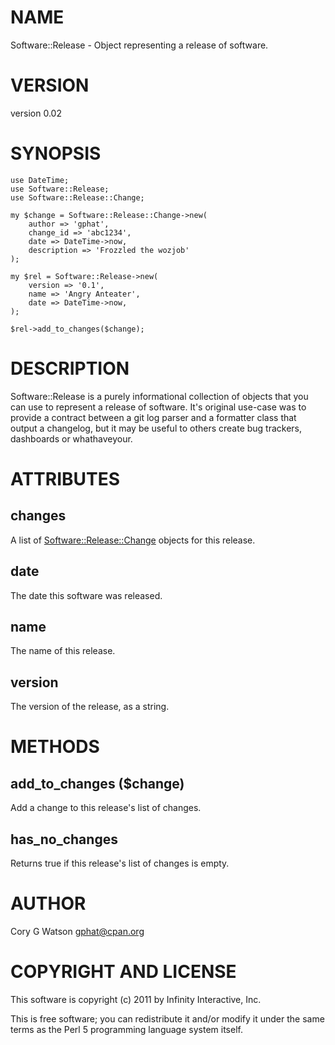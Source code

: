 # NAME

Software::Release - Object representing a release of software.

# VERSION

version 0.02

# SYNOPSIS

    use DateTime;
    use Software::Release;
    use Software::Release::Change;

    my $change = Software::Release::Change->new(
        author => 'gphat',
        change_id => 'abc1234',
        date => DateTime->now,
        description => 'Frozzled the wozjob'
    );

    my $rel = Software::Release->new(
        version => '0.1',
        name => 'Angry Anteater',
        date => DateTime->now,
    );

    $rel->add_to_changes($change);

# DESCRIPTION

Software::Release is a purely informational collection of objects that you
can use to represent a release of software.  It's original use-case was to
provide a contract between a git log parser and a formatter class that output
a changelog, but it may be useful to others create bug trackers, dashboards
or whathaveyour.

# ATTRIBUTES

## changes

A list of [Software::Release::Change](http://search.cpan.org/perldoc?Software::Release::Change) objects for this release.

## date

The date this software was released.

## name

The name of this release.

## version

The version of the release, as a string.

# METHODS

## add_to_changes ($change)

Add a change to this release's list of changes.

## has_no_changes

Returns true if this release's list of changes is empty.

# AUTHOR

Cory G Watson <gphat@cpan.org>

# COPYRIGHT AND LICENSE

This software is copyright (c) 2011 by Infinity Interactive, Inc.

This is free software; you can redistribute it and/or modify it under
the same terms as the Perl 5 programming language system itself.